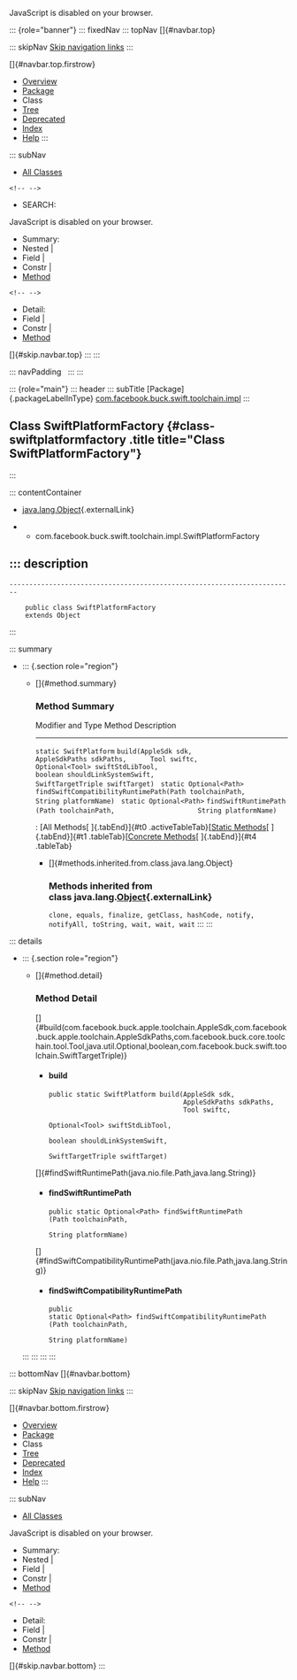 <div>

JavaScript is disabled on your browser.

</div>

::: {role="banner"}
::: fixedNav
::: topNav
[]{#navbar.top}

::: skipNav
[Skip navigation links](#skip.navbar.top "Skip navigation links")
:::

[]{#navbar.top.firstrow}

-   [Overview](../../../../../../index.html)
-   [Package](package-summary.html)
-   Class
-   [Tree](package-tree.html)
-   [Deprecated](../../../../../../deprecated-list.html)
-   [Index](../../../../../../index-all.html)
-   [Help](../../../../../../help-doc.html)
:::

::: subNav
-   [All Classes](../../../../../../allclasses.html)

```{=html}
<!-- -->
```
-   SEARCH:

<div>

<div>

JavaScript is disabled on your browser.

</div>

</div>

<div>

-   Summary: 
-   Nested \| 
-   Field \| 
-   Constr \| 
-   [Method](#method.summary)

```{=html}
<!-- -->
```
-   Detail: 
-   Field \| 
-   Constr \| 
-   [Method](#method.detail)

</div>

[]{#skip.navbar.top}
:::
:::

::: navPadding
 
:::
:::

::: {role="main"}
::: header
::: subTitle
[Package]{.packageLabelInType} [com.facebook.buck.swift.toolchain.impl](package-summary.html)
:::

## Class SwiftPlatformFactory {#class-swiftplatformfactory .title title="Class SwiftPlatformFactory"}
:::

::: contentContainer
-   [java.lang.Object](http://docs.oracle.com/javase/7/docs/api/java/lang/Object.html?is-external=true "class or interface in java.lang"){.externalLink}

-   -   com.facebook.buck.swift.toolchain.impl.SwiftPlatformFactory

::: description
-   

    ------------------------------------------------------------------------

        public class SwiftPlatformFactory
        extends Object
:::

::: summary
-   ::: {.section role="region"}
    -   []{#method.summary}

        ### Method Summary

          Modifier and Type         Method                                                                                                                                                                              Description
          ------------------------- ----------------------------------------------------------------------------------------------------------------------------------------------------------------------------------- -------------
          `static SwiftPlatform`    `build​(AppleSdk sdk,      AppleSdkPaths sdkPaths,      Tool swiftc,      Optional<Tool> swiftStdLibTool,      boolean shouldLinkSystemSwift,      SwiftTargetTriple swiftTarget)`    
          `static Optional<Path>`   `findSwiftCompatibilityRuntimePath​(Path toolchainPath,                                  String platformName)`                                                                        
          `static Optional<Path>`   `findSwiftRuntimePath​(Path toolchainPath,                     String platformName)`                                                                                                  

          : [All Methods[ ]{.tabEnd}]{#t0 .activeTableTab}[[Static
          Methods](javascript:show(1);)[ ]{.tabEnd}]{#t1
          .tableTab}[[Concrete
          Methods](javascript:show(8);)[ ]{.tabEnd}]{#t4 .tableTab}

        -   []{#methods.inherited.from.class.java.lang.Object}

            ### Methods inherited from class java.lang.[Object](http://docs.oracle.com/javase/7/docs/api/java/lang/Object.html?is-external=true "class or interface in java.lang"){.externalLink}

            `clone, equals, finalize, getClass, hashCode, notify, notifyAll, toString, wait, wait, wait`
    :::
:::

::: details
-   ::: {.section role="region"}
    -   []{#method.detail}

        ### Method Detail

        []{#build(com.facebook.buck.apple.toolchain.AppleSdk,com.facebook.buck.apple.toolchain.AppleSdkPaths,com.facebook.buck.core.toolchain.tool.Tool,java.util.Optional,boolean,com.facebook.buck.swift.toolchain.SwiftTargetTriple)}

        -   #### build

            ``` methodSignature
            public static SwiftPlatform build​(AppleSdk sdk,
                                              AppleSdkPaths sdkPaths,
                                              Tool swiftc,
                                              Optional<Tool> swiftStdLibTool,
                                              boolean shouldLinkSystemSwift,
                                              SwiftTargetTriple swiftTarget)
            ```

        []{#findSwiftRuntimePath(java.nio.file.Path,java.lang.String)}

        -   #### findSwiftRuntimePath

            ``` methodSignature
            public static Optional<Path> findSwiftRuntimePath​(Path toolchainPath,
                                                              String platformName)
            ```

        []{#findSwiftCompatibilityRuntimePath(java.nio.file.Path,java.lang.String)}

        -   #### findSwiftCompatibilityRuntimePath

            ``` methodSignature
            public static Optional<Path> findSwiftCompatibilityRuntimePath​(Path toolchainPath,
                                                                           String platformName)
            ```
    :::
:::
:::
:::

::: bottomNav
[]{#navbar.bottom}

::: skipNav
[Skip navigation links](#skip.navbar.bottom "Skip navigation links")
:::

[]{#navbar.bottom.firstrow}

-   [Overview](../../../../../../index.html)
-   [Package](package-summary.html)
-   Class
-   [Tree](package-tree.html)
-   [Deprecated](../../../../../../deprecated-list.html)
-   [Index](../../../../../../index-all.html)
-   [Help](../../../../../../help-doc.html)
:::

::: subNav
-   [All Classes](../../../../../../allclasses.html)

<div>

<div>

JavaScript is disabled on your browser.

</div>

</div>

<div>

-   Summary: 
-   Nested \| 
-   Field \| 
-   Constr \| 
-   [Method](#method.summary)

```{=html}
<!-- -->
```
-   Detail: 
-   Field \| 
-   Constr \| 
-   [Method](#method.detail)

</div>

[]{#skip.navbar.bottom}
:::
